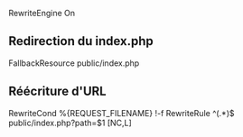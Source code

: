 RewriteEngine On

##  Redirection du index.php  ##
FallbackResource public/index.php

##  Réécriture d'URL  ##
RewriteCond %{REQUEST_FILENAME} !-f
RewriteRule ^(.*)$ public/index.php?path=$1 [NC,L]
